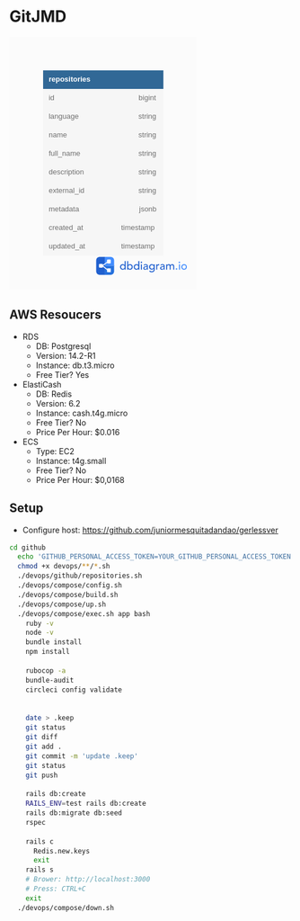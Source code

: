 # GitJMD

![Modeling](https://raw.githubusercontent.com/juniormesquitadandao/vaga-dev-sr/master/architecture/modeling.png)

## AWS Resoucers

- RDS
  - DB: Postgresql
  - Version: 14.2-R1
  - Instance: db.t3.micro
  - Free Tier? Yes
- ElastiCash
  - DB: Redis
  - Version: 6.2
  - Instance: cash.t4g.micro
  - Free Tier? No
  - Price Per Hour: $0.016
- ECS
  - Type: EC2
  - Instance: t4g.small
  - Free Tier? No
  - Price Per Hour: $0,0168

## Setup

- Configure host: https://github.com/juniormesquitadandao/gerlessver

```sh
cd github
  echo 'GITHUB_PERSONAL_ACCESS_TOKEN=YOUR_GITHUB_PERSONAL_ACCESS_TOKEN' > .env.docker-compose
  chmod +x devops/**/*.sh
  ./devops/github/repositories.sh
  ./devops/compose/config.sh
  ./devops/compose/build.sh
  ./devops/compose/up.sh
  ./devops/compose/exec.sh app bash
    ruby -v
    node -v
    bundle install
    npm install

    rubocop -a
    bundle-audit
    circleci config validate


    date > .keep
    git status
    git diff
    git add .
    git commit -m 'update .keep'
    git status
    git push

    rails db:create
    RAILS_ENV=test rails db:create
    rails db:migrate db:seed
    rspec

    rails c
      Redis.new.keys
      exit
    rails s
    # Brower: http://localhost:3000
    # Press: CTRL+C
    exit
  ./devops/compose/down.sh
```
